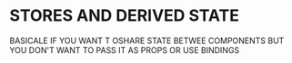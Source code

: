 # STORES AND DERIVED STATE

BASICALE IF YOU WANT T OSHARE STATE BETWEE COMPONENTS BUT YOU DON'T WANT TO PASS IT AS PROPS OR USE BINDINGS



